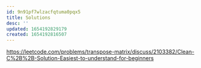 ```yaml
---
id: 9n91pf7wlzacfqtuma0pqx5
title: Solutions
desc: ''
updated: 1654192829179
created: 1654192816507
---
```


https://leetcode.com/problems/transpose-matrix/discuss/2103382/Clean-C%2B%2B-Solution-Easiest-to-understand-for-beginners
